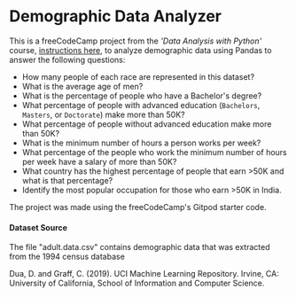 # Demographic Data Analyzer

This is a freeCodeCamp project from the *'Data Analysis with Python'* course, [instructions here](https://www.freecodecamp.org/learn/data-analysis-with-python/data-analysis-with-python-projects/demographic-data-analyzer), to analyze demographic data using Pandas to answer the following questions: 

  *  How many people of each race are represented in this dataset? 
  *  What is the average age of men?
  *  What is the percentage of people who have a Bachelor's degree?
  *  What percentage of people with advanced education (`Bachelors`, `Masters`, or `Doctorate`) make more than 50K?
  *  What percentage of people without advanced education make more than 50K?
  *  What is the minimum number of hours a person works per week?
  *  What percentage of the people who work the minimum number of hours per week have a salary of more than 50K?
  *  What country has the highest percentage of people that earn >50K and what is that percentage?
  *  Identify the most popular occupation for those who earn >50K in India.

The project was made using the freeCodeCamp's Gitpod starter code.

#### Dataset Source
The file "adult.data.csv" contains demographic data that was extracted from the 1994 census database

Dua, D. and Graff, C. (2019). UCI Machine Learning Repository. Irvine, CA: University of California, School of Information and Computer Science.
